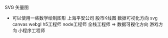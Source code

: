 SVG 矢量图
- 可以使用一些数学绘制图形 
  上海平安公司 股市K线图 
  数据可视化方向 svg canvas webgl
  h5工程师 
  node工程师 全栈工程师 
  => 数据可视化方向
     游戏方向 
     小程序工程师